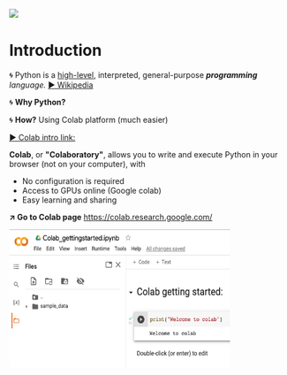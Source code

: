 ![](../img/pythonlogo.png)

# Introduction   

🌀  Python is a [high-level]("https://en.wikipedia.org/wiki/High-level_programming_language"), interpreted, general-purpose _**programming** language._ [▶️ Wikipedia]("https://en.wikipedia.org/wiki/Python_(programming_language)")  

🌀  **Why Python?**  

🌀  **How?** Using Colab platform (much easier)

[▶️  Colab intro link:]("https://colab.research.google.com/?utm_source=scs-index#scrollTo=5fCEDCU_qrC0")  

**Colab**, or **"Colaboratory"**, allows you to write and execute Python in your browser (not on your computer), with

* No configuration is required
* Access to GPUs online (Google colab)
* Easy learning and sharing  

**↗️ Go to Colab page** https://colab.research.google.com/  

<img src="https://github.com/MK316/workshop22/raw//main/img/colab.png" width="400" height="250"> 


  

